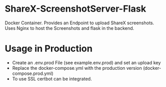 # ShareX-ScreenshotServer-Flask
Docker Container.
Provides an Endpoint to upload ShareX screenshots. 
Uses Nginx to host the Screenshots and flask in the backend. 

# Usage in Production
- Create an .env.prod File (see example.env.prod) and set an upload key
- Replace the docker-compose.yml with the production version (docker-compose.prod.yml)
- To use SSL certbot can be integrated.
